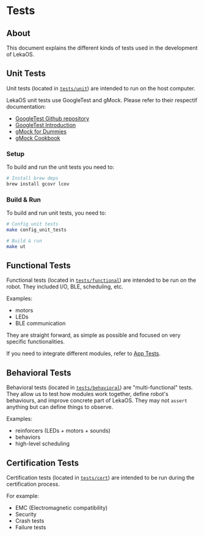 # Tests

## About

This document explains the different kinds of tests used in the development of LekaOS.

## Unit Tests

Unit tests (located in [`tests/unit`](../../tests/unit)) are intended to run on the host computer.

LekaOS unit tests use GoogleTest and gMock. Please refer to their respectif documentation:

- [GoogleTest Github repository](https://github.com/google/googletest)
- [GoogleTest Introduction](https://github.com/google/googletest/blob/master/googletest/docs/primer.md)
- [gMock for Dummies](https://github.com/google/googletest/blob/master/googlemock/docs/for_dummies.md)
- [gMock Cookbook](https://github.com/google/googletest/blob/master/googlemock/docs/cook_book.md)

### Setup

To build and run the unit tests you need to:

```bash
# Install brew deps
brew install gcovr lcov
```

### Build & Run

To build and run unit tests, you need to:

```bash
# Config unit tests
make config_unit_tests

# Build & run
make ut
```

## Functional Tests

Functional tests (located in [`tests/functional`](../../tests/functional)) are intended to be run on the robot. They included I/O, BLE, scheduling, etc.

Examples:

- motors
- LEDs
- BLE communication

They are straight forward, as simple as possible and focused on very specific functionalities.

If you need to integrate different modules, refer to [App Tests](../app/README.md).

## Behavioral Tests

Behavioral tests (located in [`tests/behavioral`](../../tests/behavioral)) are "multi-functional" tests. They allow us to test how modules work together, define robot's behaviours, and improve concrete part of LekaOS.
They may not `assert` anything but can define things to observe.

Examples:

- reinforcers (LEDs + motors + sounds)
- behaviors
- high-level scheduling

## Certification Tests

Certification tests (located in [`tests/cert`](../../tests/cert)) are intended to be run during the certification process.

For example:

- EMC (Electromagnetic compatibility)
- Security
- Crash tests
- Failure tests

